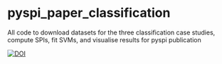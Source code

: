 # pyspi_paper_classification
All code to download datasets for the three classification case studies, compute SPIs, fit SVMs, and visualise results for pyspi publication

[![DOI](https://sandbox.zenodo.org/badge/651395505.svg)](https://sandbox.zenodo.org/badge/latestdoi/651395505)
